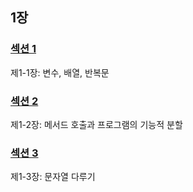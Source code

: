 ## 1장

### [섹션 1](./src/chapter1) 
제1-1장: 변수, 배열, 반복문

### [섹션 2](./src/chapter2) 
제1-2장: 메서드 호출과 프로그램의 기능적 분할

### [섹션 3](./src/chapter3) 
제1-3장: 문자열 다루기

